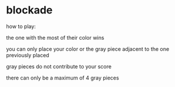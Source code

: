 # blockade
how to play:

the one with the most of their color wins 

you can only place your color or the gray piece adjacent to the one previously placed

gray pieces do not contribute to your score

there can only be a maximum of 4 gray pieces
